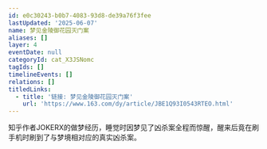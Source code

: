 ```yaml
---
id: e0c30243-b0b7-4083-93d8-de39a76f3fee
lastUpdated: '2025-06-07'
name: 梦见金陵御花园灭门案
aliases: []
layer: 4
eventDate: null
categoryId: cat_X3JSNomc
tagIds: []
timelineEvents: []
relations: []
titledLinks:
  - title: '链接: 梦见金陵御花园灭门案'
    url: 'https://www.163.com/dy/article/JBE1Q93I0543RTEO.html'
---
```

知乎作者JOKERX的做梦经历，睡觉时因梦见了凶杀案全程而惊醒，醒来后竟在刷手机时刷到了与梦境相对应的真实凶杀案。

